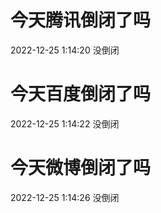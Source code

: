 # 今天腾讯倒闭了吗

2022-12-25 1:14:20 没倒闭

# 今天百度倒闭了吗

2022-12-25 1:14:22 没倒闭

# 今天微博倒闭了吗

2022-12-25 1:14:26 没倒闭

